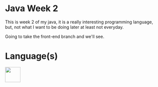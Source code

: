# Java Week 2

This is week 2 of my java, it is a really interesting programming language, but, not what I want to be doing later at least not everyday.

Going to take the front-end branch and we'll see.

# Language(s)

<img src="https://upload.wikimedia.org/wikipedia/en/3/30/Java_programming_language_logo.svg" width="50px">
